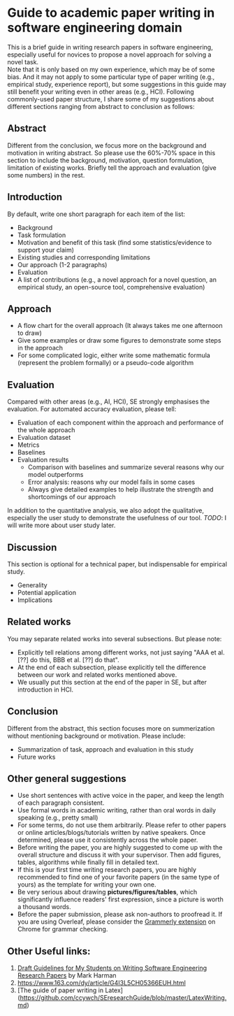 # Guide to academic paper writing in software engineering domain

This is a brief guide in writing research papers in software engineering, especially useful for novices to propose a novel approach for solving a novel task.  
Note that it is only based on my own experience, which may be of some bias.
And it may not apply to some particular type of paper writing (e.g., empirical study, experience report), but some suggestions in this guide may still benefit your writing even in other areas (e.g., HCI).
Following commonly-used paper structure, I share some of my suggestions about different sections ranging from abstract to conclusion as follows:


## Abstract
Different from the conclusion, we focus more on the background and motivation in writing abstract.
So please use the 60%-70% space in this section to include the background, motivation, question formulation, limitation of existing works.
Briefly tell the approach and evaluation (give some numbers) in the rest.

## Introduction
By default, write one short paragraph for each item of the list:
* Background
* Task formulation
* Motivation and benefit of this task (find some statistics/evidence to support your claim)
* Existing studies and corresponding limitations
* Our approach (1-2 paragraphs)
* Evaluation
* A list of contributions (e.g., a novel approach for a novel question, an empirical study, an open-source tool, comprehensive evaluation)

## Approach
* A flow chart for the overall approach (It always takes me one afternoon to draw)
* Give some examples or draw some figures to demonstrate some steps in the approach 
* For some complicated logic, either write some mathematic formula (represent the problem formally) or a pseudo-code algorithm

## Evaluation
Compared with other areas (e.g., AI, HCI), SE strongly emphasises the evaluation.
For automated accuracy evaluation, please tell:
- Evaluation of each component within the approach and performance of the whole approach
- Evaluation dataset
- Metrics
- Baselines 
- Evaluation results
  - Comparison with baselines and summarize several reasons why our model outperforms
  - Error analysis: reasons why our model fails in some cases
  - Always give detailed examples to help illustrate the strength and shortcomings of our approach

In addition to the quantitative analysis, we also adopt the qualitative, especially the user study to demonstrate the usefulness of our tool.
*TODO*: I will write more about user study later.

## Discussion
This section is optional for a technical paper, but indispensable for empirical study.
* Generality
* Potential application
* Implications

## Related works
You may separate related works into several subsections.
But please note:
* Explicitly tell relations among different works, not just saying "AAA et al. \[??\] do this, BBB et al. \[??\] do that".
* At the end of each subsection, please explicitly tell the difference between our work and related works mentioned above.
* We usually put this section at the end of the paper in SE, but after introduction in HCI.

## Conclusion
Different from the abstract, this section focuses more on summerization without mentioning background or motivation.
Please include:
* Summarization of task, approach and evaluation in this study
* Future works 

## Other general suggestions
* Use short sentences with active voice in the paper, and keep the length of each paragraph consistent.
* Use formal words in academic writing, rather than oral words in daily speaking (e.g., pretty small)
* For some terms, do not use them arbitrarily. Please refer to other papers or online articles/blogs/tutorials written by native speakers. Once determined, please use it consistently across the whole paper.
* Before writing the paper, you are highly suggested to come up with the overall structure and discuss it with your supervisor. Then add figures, tables, algorithms while finally fill in detailed text.
* If this is your first time writing research papers, you are highly recommended to find one of your favorite papers (in the same type of yours) as the template for writing your own one.
* Be very serious about drawing **pictures/figures/tables**, which significantly influence readers' first expression, since a picture is worth a thousand words. 
* Before the paper submission, please ask non-authors to proofread it. If you are using Overleaf, please consider the [Grammerly extension](https://chrome.google.com/webstore/detail/overleaf-textarea/iejmieihafhhmjpoblelhbpdgchbckil?hl=en) on Chrome for grammar checking.

## Other Useful links:
1. [Draft Guidelines for My Students on Writing Software Engineering Research Papers](https://cragkhit.github.io/files/harman-writing-advice.pdf) by Mark Harman
2. https://www.163.com/dy/article/G4I3L5CH05366EUH.html
3. [The guide of paper writing in Latex] (https://github.com/ccywch/SEresearchGuide/blob/master/LatexWriting.md)
